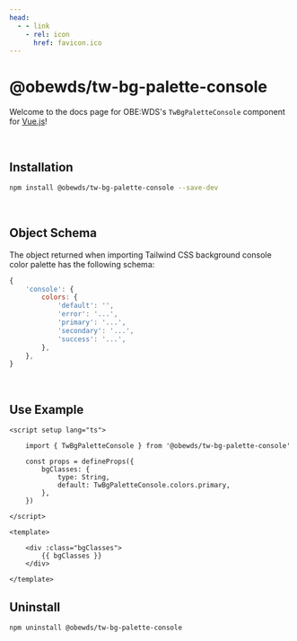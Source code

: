 ```yaml
---
head:
  - - link
    - rel: icon
      href: favicon.ico
---
```





# @obewds/tw-bg-palette-console

Welcome to the docs page for OBE:WDS's `TwBgPaletteConsole` component for [Vue.js](https://vuejs.org/)!

<br>




## Installation

```bash
npm install @obewds/tw-bg-palette-console --save-dev
```

<br>




## Object Schema

The object returned when importing Tailwind CSS background console color palette has the following schema:

```javascript
{
    'console': {
        colors: {
            'default': '',
            'error': '...',
            'primary': '...',
            'secondary': '...',
            'success': '...',
        },
    },
}
```

<br>





## Use Example

```html{3,12}
<script setup lang="ts">

    import { TwBgPaletteConsole } from '@obewds/tw-bg-palette-console'

    const props = defineProps({
        bgClasses: {
            type: String,
            default: TwBgPaletteConsole.colors.primary,
        },
    })

</script>

<template>

    <div :class="bgClasses">
        {{ bgClasses }}
    </div>

</template>
```




## Uninstall

```bash
npm uninstall @obewds/tw-bg-palette-console
```



<!--
## Markdown Examples

::: tip
This is a tip
:::

::: info
This is an info box
:::

::: warning
This is a warning
:::

::: danger
This is a dangerous warning
:::

::: tip CUSTOM TITLE
This is a dangerous warning
:::

::: details
This is a details block, which does not work in Internet Explorer or old versions of Edge.
:::

::: details Click me to view the code

```js
console.log('Hello, VitePress!')
```

:::
-->
